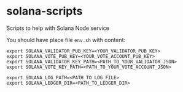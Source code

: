 # solana-scripts
Scripts to help with Solana Node service

You should have place file `env.sh` with content:
```
export SOLANA_VALIDATOR_PUB_KEY=<YOUR_VALIDATOR_PUB_KEY>
export SOLANA_VOTE_PUB_KEY=<YOUR_VOTE_ACCOUNT_PUB_KEY>
export SOLANA_VALIDATOR_KEY_PATH=<PATH_TO_YOUR_VALIDATOR_JSON>
export SOLANA_VOTE_KEY_PATH=<PATH_TO_YOUR_VOTE_ACCOUNT_JSON>

export SOLANA_LOG_PATH=<PATH_TO_LOG_FILE>
export SOLANA_LEDGER_DIR=<PATH_TO_LEDGER_DIR>
```
